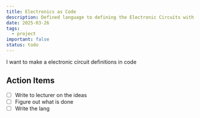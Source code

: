```yaml
---
title: Electronics as Code
description: Defined language to defining the Electronic Circuits with code
date: 2025-03-26
tags:
  - project
important: false
status: todo
---
```


I want to make a electronic circuit definitions in code
 
## Action Items

- [ ] Write to lecturer on the ideas
- [ ] Figure out what is done
- [ ] Write the lang
